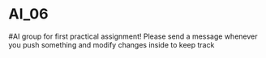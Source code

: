 # AI_06
#AI group for first practical assignment!
Please send a message whenever you push something and modify changes inside to keep track
